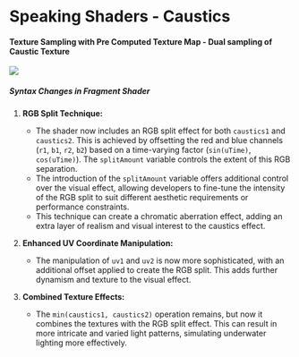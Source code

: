 # Speaking Shaders - Caustics

#### Texture Sampling with Pre Computed Texture Map - Dual sampling of Caustic Texture
![](/public/documentation/2023-12-15-3_compressed.gif)

##### Syntax Changes in Fragment Shader

1. **RGB Split Technique:**
   - The shader now includes an RGB split effect for both `caustics1` and `caustics2`. This is achieved by offsetting the red and blue channels (`r1`, `b1`, `r2`, `b2`) based on a time-varying factor (`sin(uTime)`, `cos(uTime)`). The `splitAmount` variable controls the extent of this RGB separation.
    - The introduction of the `splitAmount` variable offers additional control over the visual effect, allowing developers to fine-tune the intensity of the RGB split to suit different aesthetic requirements or performance constraints.
   - This technique can create a chromatic aberration effect, adding an extra layer of realism and visual interest to the caustics effect.

2. **Enhanced UV Coordinate Manipulation:**
   - The manipulation of `uv1` and `uv2` is now more sophisticated, with an additional offset applied to create the RGB split. This adds further dynamism and texture to the visual effect.

3. **Combined Texture Effects:**
   - The `min(caustics1, caustics2)` operation remains, but now it combines the textures with the RGB split effect. This can result in more intricate and varied light patterns, simulating underwater lighting more effectively.

